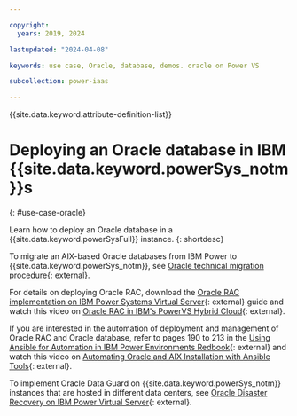 ```yaml
---

copyright:
  years: 2019, 2024

lastupdated: "2024-04-08"

keywords: use case, Oracle, database, demos. oracle on Power VS

subcollection: power-iaas

---
```


{{site.data.keyword.attribute-definition-list}}

# Deploying an Oracle database in IBM {{site.data.keyword.powerSys_notm}}s
{: #use-case-oracle}

Learn how to deploy an Oracle database in a {{site.data.keyword.powerSysFull}} instance.
{: shortdesc}

To migrate an AIX-based Oracle databases from IBM Power to {{site.data.keyword.powerSys_notm}}, see [Oracle technical migration procedure](https://cloud.ibm.com/media/docs/downloads/power-iaas/Oracle_Technical_Migration_procedure_version_1.0.pdf){: external}.

For details on deploying Oracle RAC, download the [Oracle RAC implementation on IBM Power Systems Virtual Server](https://www.ibm.com/support/pages/node/6999243){: external} guide and watch this video on [Oracle RAC in IBM's PowerVS Hybrid Cloud](https://ibm.biz/Oracle_RAC_PowerVS_Hybrid_Cloud_Webinar){: external}.

If you are interested in the automation of deployment and management of Oracle RAC and Oracle database, refer to pages 190 to 213 in the [Using Ansible for Automation in IBM Power Environments Redbook](https://www.redbooks.ibm.com/redpieces/pdfs/sg248551.pdf){: external} and watch this video on [Automating Oracle and AIX Installation with Ansible Tools](https://ibm.biz/Automating_Oracle_and_AIX_with_Ansible){: external}.

To implement Oracle Data Guard on {{site.data.keyword.powerSys_notm}} instances that are hosted in different data centers, see [Oracle Disaster Recovery on IBM Power Virtual Server](https://www.ibm.com/downloads/cas/LOEM24KA){: external}.